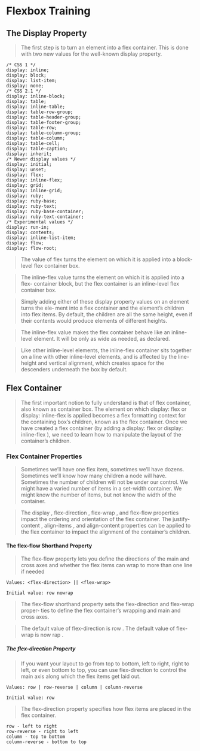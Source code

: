 # Flexbox Training

## The Display Property

> The first step is to turn an element into a flex container. This is done with two new
values for the well-known display property.

	/* CSS 1 */
	display: inline;
	display: block;
	display: list-item;
	display: none;
	/* CSS 2.1 */
	display: inline-block;
	display: table;
	display: inline-table;
	display: table-row-group;
	display: table-header-group;
	display: table-footer-group;
	display: table-row;
	display: table-column-group;
	display: table-column;
	display: table-cell;
	display: table-caption;
	display: inherit;
	/* Newer display values */
	display: initial;
	display: unset;
	display: flex;
	display: inline-flex;
	display: grid;
	display: inline-grid;
	display: ruby;
	display: ruby-base;
	display: ruby-text;
	display: ruby-base-container;
	display: ruby-text-container;
	/* Experimental values */
	display: run-in;
	display: contents;
	display: inline-list-item;
	display: flow;
	display: flow-root;

> The value of flex turns the element on which it is applied into a block-level flex container box.

> The inline-flex value turns the element on which it is applied into a flex-
container block, but the flex container is an inline-level flex container box.

> Simply adding either of these display property values on an element turns the ele‐
ment into a flex container and the element’s children into flex items. By default, the
children are all the same height, even if their contents would produce elements of different heights.

> The inline-flex value makes the flex container behave like an inline-level element.
It will be only as wide as needed, as declared.

> Like other inline-level elements, the
inline-flex container sits together on a line with other inline-level elements, and is
affected by the line-height and vertical alignment, which creates space for the
descenders underneath the box by default.

## Flex Container

> The first important notion to fully understand is that of flex container, also known as container box. The element on which display: flex or display: inline-flex is applied becomes a flex formatting context for the containing box’s children, known as the flex container. Once we have created a flex container (by adding a display: flex or display: inline-flex ), we need to learn how to manipulate the layout of the container’s children.

### Flex Container Properties

> Sometimes we’ll have one flex item, sometimes we’ll have dozens. Sometimes we’ll know how many children a node will have. Sometimes the number of children will not be under our control. We might have a varied number of items in a set-width container. We might know the number of items, but not know the width of the container.

> The display , flex-direction , flex-wrap , and flex-flow properties impact the ordering and orientation of the flex container. The justify-content , align-items , and align-content properties can be applied to the flex container to impact the alignment of the container’s children.

#### The flex-flow Shorthand Property

> The flex-flow property lets you define the directions of the main and cross axes and
whether the flex items can wrap to more than one line if needed

	Values: <flex-direction> || <flex-wrap>

	Initial value: row nowrap

> The flex-flow shorthand property sets the flex-direction and flex-wrap proper‐
ties to define the flex container’s wrapping and main and cross axes.

> The default value of flex-direction is row . The default value of flex-wrap is now
rap .

##### The flex-direction Property

> If you want your layout to go from top to bottom, left to right, right to left, or even
bottom to top, you can use flex-direction to control the main axis along which the
flex items get laid out.

	Values: row | row-reverse | column | column-reverse
	
	Initial value: row

> The flex-direction property specifies how flex items are placed in the flex container.

	row - left to right
	row-reverse - right to left
	column - top to bottom
	column-reverse - bottom to top